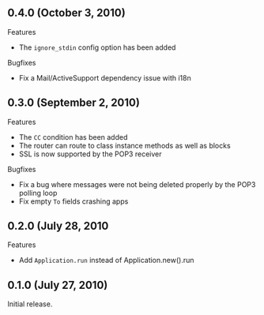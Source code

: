 ## 0.4.0 (October 3, 2010)

Features

  - The `ignore_stdin` config option has been added

Bugfixes

  - Fix a Mail/ActiveSupport dependency issue with i18n


## 0.3.0 (September 2, 2010)

Features

  - The `CC` condition has been added
  - The router can route to class instance methods as well as blocks
  - SSL is now supported by the POP3 receiver

Bugfixes

  - Fix a bug where messages were not being deleted properly by the POP3
    polling loop
  - Fix empty `To` fields crashing apps


## 0.2.0 (July 28, 2010

Features

 - Add `Application.run` instead of Application.new().run


## 0.1.0 (July 27, 2010)

  Initial release.
